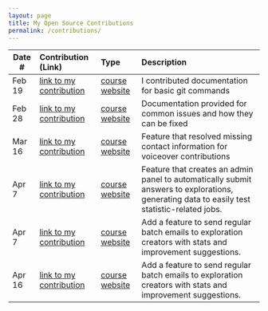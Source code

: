 ```yaml
---
layout: page
title: My Open Source Contributions
permalink: /contributions/
---
```


<!--
Type of the contribution should be "Wikipedia edit", "OpenStreet Map feature", "Documentation", "Course website", "Blog",
"Browser Add-on", etc.

The description should include a brief summary of what you did.

The link should bring us to a public page that shows your contribution. 

Replace the first row with your own contribution. 

-->





| Date #       | Contribution (Link)  | Type  | Description |
|---|:---|:---|:---|
| Feb 19   | [link to my contribution](https://github.com/firstcontributions/first-contributions/pull/94565)    | [course website](https://github.com/firstcontributions/first-contributions)    |   I contributed documentation for basic git commands    |
| Feb 28   | [link to my contribution](https://github.com/firstcontributions/first-contributions/pull/94893)    | [course website](https://github.com/firstcontributions/first-contributions)    |   Documentation provided for common issues and how they can be fixed    |
| Mar 16   | [link to my contribution](https://github.com/oppia/oppia/issues/22153)    | [course website](https://github.com/oppia/oppia)    |   Feature that resolved missing contact information for voiceover contributions   |
| Apr 7   | [link to my contribution](https://github.com/oppia/oppia/issues/22398)    | [course website](https://github.com/oppia/oppia)    |   Feature that creates an admin panel to automatically submit answers to explorations, generating data to easily test statistic-related jobs.  |
| Apr 7   | [link to my contribution](https://github.com/oppia/oppia/issues/22399)    | [course website](https://github.com/oppia/oppia)    |   Add a feature to send regular batch emails to exploration creators with stats and improvement suggestions.  |
| Apr 16   | [link to my contribution](https://github.com/oppia/oppia/issues/22472)    | [course website](https://github.com/oppia/oppia)    |   Add a feature to send regular batch emails to exploration creators with stats and improvement suggestions.  |

